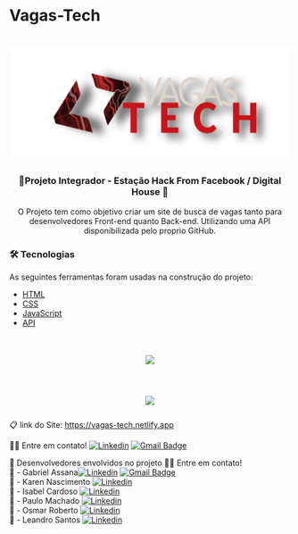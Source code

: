 # Vagas-Tech
<h1 align="center">
  <img src="./img/logo.png" height="200px" alt="Vagas Tech"/>
</h1>

<h3 align="center">🚀Projeto Integrador - Estação Hack From Facebook / Digital House 🚀</h3>

<p align="center">O Projeto tem como objetivo criar um site de busca de vagas tanto para desenvolvedores Front-end quanto Back-end.
Utilizando uma API disponibilizada pelo proprio GitHub. </p>


### 🛠 Tecnologias
As seguintes ferramentas foram usadas na construção do projeto: 

- [HTML]()
- [CSS]()
- [JavaScript]()
- [API]()

<h1 align="center" height="200px" >
  <img src="./img/Vagas-Tech-pagina-inicial-gif.gif"/>
</h1>

<h1 align="center">
  <img src="./img/Vagas-Tech-outras-paginas-gif.gif"/>
</h1>

📋 link do Site: https://vagas-tech.netlify.app

👋🏽 Entre em contato!
[![Linkedin](https://img.shields.io/badge/-GabrielAssana-blue?style=flat-square&logo=Linkedin&logoColor=white&link=https://www.linkedin.com/in/gabriel-vieira-assana-62405414a/)](https://www.linkedin.com/in/gabriel-vieira-assana-62405414a/)
[![Gmail Badge](https://img.shields.io/badge/-gabrielhhz2@gmail.com-c14438?style=flat-square&logo=Gmail&logoColor=white&link=mailto:tgmarinho@gmail.com)](mailto:gabrielhhz2@gmail.com)

👥 Desenvolvedores envolvidos no projeto
👋🏽 Entre em contato!</br>
👤 - Gabriel Assana[![Linkedin](https://img.shields.io/badge/-GabrielAssana-blue?style=flat-square&logo=Linkedin&logoColor=white&link=https://www.linkedin.com/in/gabriel-vieira-assana-62405414a/)](https://www.linkedin.com/in/gabriel-vieira-assana-62405414a/)
[![Gmail Badge](https://img.shields.io/badge/-gabrielhhz2@gmail.com-c14438?style=flat-square&logo=Gmail&logoColor=white&link=mailto:tgmarinho@gmail.com)](mailto:gabrielhhz2@gmail.com)</br>
👤 - Karen Nascimento [![Linkedin](https://img.shields.io/badge/-KarenNascimento-blue?style=flat-square&logo=Linkedin&logoColor=white&link=https://www.linkedin.com/in/karennascimento3/)](https://www.linkedin.com/in/karennascimento3/) </br>
👤 - Isabel Cardoso [![Linkedin](https://img.shields.io/badge/-IsabelCardoso-blue?style=flat-square&logo=Linkedin&logoColor=white&link=https://www.linkedin.com/in/isabel-cardozo-b40b771a7/)](https://www.linkedin.com/in/isabel-cardozo-b40b771a7/) </br>
👤 - Paulo Machado [![Linkedin](https://img.shields.io/badge/-PauloMachado-blue?style=flat-square&logo=Linkedin&logoColor=white&link=https://www.linkedin.com/in/paulo-machado-34a0461b1/)](https://www.linkedin.com/in/paulo-machado-34a0461b1/) </br>
👤 - Osmar Roberto [![Linkedin](https://img.shields.io/badge/-OsmarRoberto-blue?style=flat-square&logo=Linkedin&logoColor=white&link=https://www.linkedin.com/in/osmar-roberto-9b1a781a7/)](https://www.linkedin.com/in/osmar-roberto-9b1a781a7/) </br>
👤 - Leandro Santos [![Linkedin](https://img.shields.io/badge/-LeandroSantos-blue?style=flat-square&logo=Linkedin&logoColor=white&link=https://www.linkedin.com/in/leonardo-santos-b253a5141/)](https://www.linkedin.com/in/leonardo-santos-b253a5141/) </br> 
